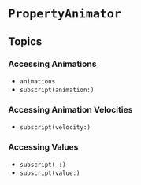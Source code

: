 # ``PropertyAnimator``

## Topics

### Accessing Animations

- ``animations``
- ``subscript(animation:)``

### Accessing Animation Velocities

- ``subscript(velocity:)``

### Accessing Values

- ``subscript(_:)``
- ``subscript(value:)``

